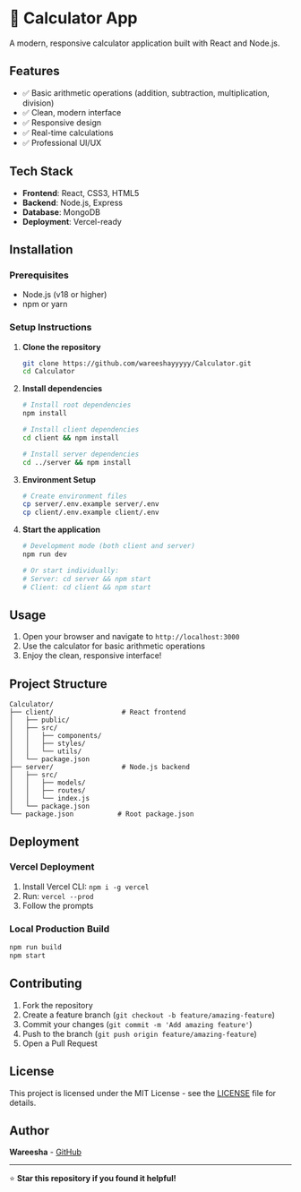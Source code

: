 # 🧮 Calculator App

A modern, responsive calculator application built with React and Node.js.

## Features

- ✅ Basic arithmetic operations (addition, subtraction, multiplication, division)
- ✅ Clean, modern interface
- ✅ Responsive design
- ✅ Real-time calculations
- ✅ Professional UI/UX

## Tech Stack

- **Frontend**: React, CSS3, HTML5
- **Backend**: Node.js, Express
- **Database**: MongoDB
- **Deployment**: Vercel-ready

## Installation

### Prerequisites
- Node.js (v18 or higher)
- npm or yarn

### Setup Instructions

1. **Clone the repository**
   ```bash
   git clone https://github.com/wareeshayyyyy/Calculator.git
   cd Calculator
   ```

2. **Install dependencies**
   ```bash
   # Install root dependencies
   npm install
   
   # Install client dependencies
   cd client && npm install
   
   # Install server dependencies
   cd ../server && npm install
   ```

3. **Environment Setup**
   ```bash
   # Create environment files
   cp server/.env.example server/.env
   cp client/.env.example client/.env
   ```

4. **Start the application**
   ```bash
   # Development mode (both client and server)
   npm run dev
   
   # Or start individually:
   # Server: cd server && npm start
   # Client: cd client && npm start
   ```

## Usage

1. Open your browser and navigate to `http://localhost:3000`
2. Use the calculator for basic arithmetic operations
3. Enjoy the clean, responsive interface!

## Project Structure

```
Calculator/
├── client/                 # React frontend
│   ├── public/
│   ├── src/
│   │   ├── components/
│   │   ├── styles/
│   │   └── utils/
│   └── package.json
├── server/                 # Node.js backend
│   ├── src/
│   │   ├── models/
│   │   ├── routes/
│   │   └── index.js
│   └── package.json
└── package.json           # Root package.json
```

## Deployment

### Vercel Deployment
1. Install Vercel CLI: `npm i -g vercel`
2. Run: `vercel --prod`
3. Follow the prompts

### Local Production Build
```bash
npm run build
npm start
```

## Contributing

1. Fork the repository
2. Create a feature branch (`git checkout -b feature/amazing-feature`)
3. Commit your changes (`git commit -m 'Add amazing feature'`)
4. Push to the branch (`git push origin feature/amazing-feature`)
5. Open a Pull Request

## License

This project is licensed under the MIT License - see the [LICENSE](LICENSE) file for details.

## Author

**Wareesha** - [GitHub](https://github.com/wareeshayyyyy)

---

⭐ **Star this repository if you found it helpful!**
